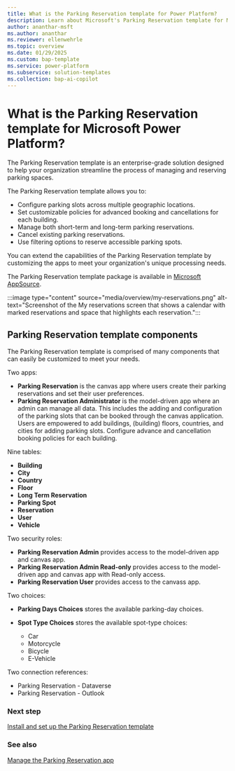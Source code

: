 ```yaml
---
title: What is the Parking Reservation template for Power Platform?
description: Learn about Microsoft's Parking Reservation template for Microsoft Power Platform.
author: ananthar-msft
ms.author: ananthar
ms.reviewer: ellenwehrle
ms.topic: overview
ms.date: 01/29/2025
ms.custom: bap-template
ms.service: power-platform
ms.subservice: solution-templates
ms.collection: bap-ai-copilot
---
```


# What is the Parking Reservation template for Microsoft Power Platform?

The Parking Reservation template is an enterprise-grade solution designed to help your organization streamline the process of managing and reserving parking spaces.

The Parking Reservation template allows you to:

- Configure parking slots across multiple geographic locations.
- Set customizable policies for advanced booking and cancellations for each building.
- Manage both short-term and long-term parking reservations.
- Cancel existing parking reservations.
- Use filtering options to reserve accessible parking spots.

You can extend the capabilities of the Parking Reservation template by customizing the apps to meet your organization's unique processing needs.

The Parking Reservation template package is available in [Microsoft AppSource](https://aka.ms/AccessParkingReservationTemplate).

:::image type="content" source="media/overview/my-reservations.png" alt-text="Screenshot of the My reservations screen that shows a calendar with marked reservations and space that highlights each reservation.":::

## Parking Reservation template components

The Parking Reservation template is comprised of many components that can easily be customized to meet your needs.

Two apps:

- **Parking Reservation** is the canvas app where users create their parking reservations and set their user preferences.
- **Parking Reservation Administrator** is the model-driven app where an admin can manage all data. This includes the adding and configuration of the parking slots that can be booked through the canvas application. Users are empowered to add buildings, (building) floors, countries, and cities for adding parking slots. Configure advance and cancellation booking policies for each building.

Nine tables:

- **Building**
- **City**
- **Country**
- **Floor**
- **Long Term Reservation**
- **Parking Spot**
- **Reservation**
- **User**
- **Vehicle**

Two security roles:

- **Parking Reservation Admin** provides access to the model-driven app and canvas app.
- **Parking Reservation Admin Read-only** provides access to the model-driven app and canvas app with Read-only access.
- **Parking Reservation User** provides access to the canvass app.

Two choices:

- **Parking Days Choices** stores the available parking-day choices.
- **Spot Type Choices** stores the available spot-type choices:

  - Car
  - Motorcycle
  - Bicycle
  - E-Vehicle

Two connection references:

- Parking Reservation - Dataverse
- Parking Reservation - Outlook

### Next step

[Install and set up the Parking Reservation template](install-and-set-up.md)

### See also

[Manage the Parking Reservation app](manage.md)